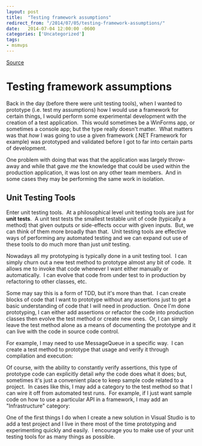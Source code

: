 ```yaml
---
layout: post
title:  "Testing framework assumptions"
redirect_from: "/2014/07/05/testing-framework-assumptions/"
date:   2014-07-04 12:00:00 -0600
categories: ['Uncategorized']
tags:
- msmvps
---
```

[Source](http://pr-blog.azurewebsites.net/2014/07/05/testing-framework-assumptions/ "Permalink to Testing framework assumptions")

# Testing framework assumptions

Back in the day (before there were unit testing tools), when I wanted to prototype (i.e. test my assumptions) how I would use a framework for certain things, I would perform some experimental development with the creation of a test application.  This would sometimes be a WinForms app, or sometimes a console app; but the type really doesn't matter.  What matters was that _how_ I was going to use a given framework (.NET Framework for example) was prototyped and validated before I got to far into certain parts of development.

One problem with doing that was that the application was largely throw-away and while that gave _me_ the knowledge that could be used within the production application, it was lost on any other team members.  And in some cases they may be performing the same work in isolation.

## Unit Testing Tools

Enter unit testing tools.  At a philosophical level unit testing tools are just for **unit tests**.  A unit test tests the smallest testable unit of code (typically a method) that given outputs or side-effects occur with given inputs.  But, we can think of them more broadly than that.  Unit testing tools are effective ways of performing any automated testing and we can expand out use of these tools to do much more than just _unit_ testing.

Nowadays all my prototyping is typically done in a unit testing tool.  I can simply churn out a new test method to prototype almost any bit of code.  It allows me to invoke that code whenever I want either manually or automatically.  I can evolve that code from under test to in production by refactoring to other classes, etc.

Some may say this is a form of TDD, but it's more than that.  I can create blocks of code that I want to prototype without any assertions just to get a basic understanding of code that I will need in production.  Once I'm done prototyping, I can either add assertions or refactor the code into production classes then evolve the test method or create new ones.  Or, I can simply leave the test method alone as a means of documenting the prototype and it can live with the code in source code control.

For example, I may need to use MessageQueue in a specific way.  I can create a test method to prototype that usage and verify it through compilation and execution:

Of course, with the ability to constantly verify assertions, this type of prototype code can explicitly detail *why* the code does what it does; but, sometimes it's just a convenient place to keep sample code related to a project.  In cases like this, I may add a category to the test method so that I can wire it off from automated test runs.  For example, if I just want sample code on how to use a particular API in a framework, I may add an "Infrastructure" category:

One of the first things I do when I create a new solution in Visual Studio is to add a test project and I live in there most of the time prototyping and experimenting quickly and easily.  I encourage you to make use of your unit testing tools for as many things as possible.

